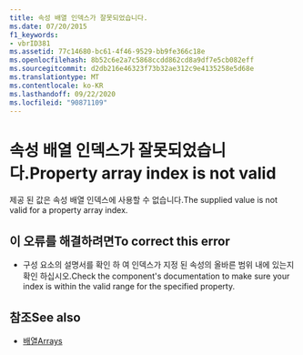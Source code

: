 ```yaml
---
title: 속성 배열 인덱스가 잘못되었습니다.
ms.date: 07/20/2015
f1_keywords:
- vbrID381
ms.assetid: 77c14680-bc61-4f46-9529-bb9fe366c18e
ms.openlocfilehash: 8b52c6e2a7c5868ccdd862cd8a9df7e5cb082eff
ms.sourcegitcommit: d2db216e46323f73b32ae312c9e4135258e5d68e
ms.translationtype: MT
ms.contentlocale: ko-KR
ms.lasthandoff: 09/22/2020
ms.locfileid: "90871109"
---
```

# <a name="property-array-index-is-not-valid"></a><span data-ttu-id="13cab-102">속성 배열 인덱스가 잘못되었습니다.</span><span class="sxs-lookup"><span data-stu-id="13cab-102">Property array index is not valid</span></span>

<span data-ttu-id="13cab-103">제공 된 값은 속성 배열 인덱스에 사용할 수 없습니다.</span><span class="sxs-lookup"><span data-stu-id="13cab-103">The supplied value is not valid for a property array index.</span></span>  
  
## <a name="to-correct-this-error"></a><span data-ttu-id="13cab-104">이 오류를 해결하려면</span><span class="sxs-lookup"><span data-stu-id="13cab-104">To correct this error</span></span>  
  
- <span data-ttu-id="13cab-105">구성 요소의 설명서를 확인 하 여 인덱스가 지정 된 속성의 올바른 범위 내에 있는지 확인 하십시오.</span><span class="sxs-lookup"><span data-stu-id="13cab-105">Check the component's documentation to make sure your index is within the valid range for the specified property.</span></span>  
  
## <a name="see-also"></a><span data-ttu-id="13cab-106">참조</span><span class="sxs-lookup"><span data-stu-id="13cab-106">See also</span></span>

- [<span data-ttu-id="13cab-107">배열</span><span class="sxs-lookup"><span data-stu-id="13cab-107">Arrays</span></span>](../../programming-guide/language-features/arrays/index.md)
